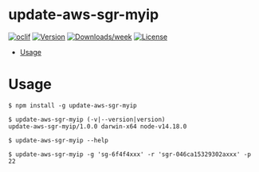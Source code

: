 # update-aws-sgr-myip

[![oclif](https://img.shields.io/badge/cli-oclif-brightgreen.svg)](https://oclif.io)
[![Version](https://img.shields.io/npm/v/update-aws-sgr-myip.svg)](https://npmjs.org/package/update-aws-sgr-myip)
[![Downloads/week](https://img.shields.io/npm/dw/update-aws-sgr-myip.svg)](https://npmjs.org/package/update-aws-sgr-myip)
[![License](https://img.shields.io/npm/l/update-aws-sgr-myip.svg)](https://github.com/mosluce/update-aws-sgr-myip/blob/master/package.json)

<!-- toc -->

- [Usage](#usage)

<!-- tocstop -->

# Usage

<!-- usage -->

```sh-session
$ npm install -g update-aws-sgr-myip

$ update-aws-sgr-myip (-v|--version|version)
update-aws-sgr-myip/1.0.0 darwin-x64 node-v14.18.0

$ update-aws-sgr-myip --help

$ update-aws-sgr-myip -g 'sg-6f4f4xxx' -r 'sgr-046ca15329302axxx' -p 22
```

<!-- usagestop -->
